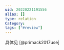 ```yaml
---
uid: 20220221191556
alias: []
type: relation
Category: 
tags: ["#review"]
---
```


具体见 [@primack2017use]